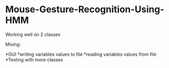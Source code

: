 # Mouse-Gesture-Recognition-Using-HMM

Working well on 2 classes

Mixing:

*GUI
*writing variables values to file
*reading variables values from file
*Testing with more classes
